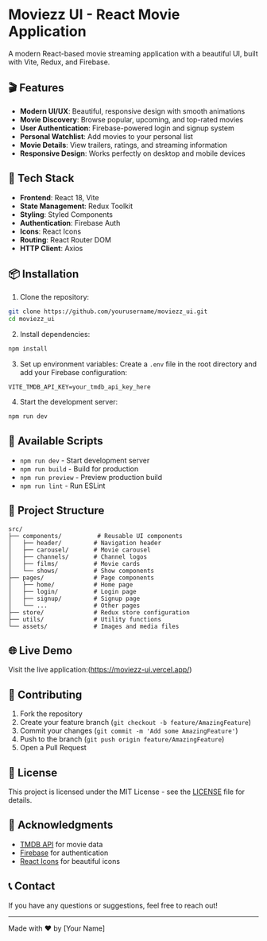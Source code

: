 # Moviezz UI - React Movie Application

A modern React-based movie streaming application with a beautiful UI, built with Vite, Redux, and Firebase.

## 🎬 Features

- **Modern UI/UX**: Beautiful, responsive design with smooth animations
- **Movie Discovery**: Browse popular, upcoming, and top-rated movies
- **User Authentication**: Firebase-powered login and signup system
- **Personal Watchlist**: Add movies to your personal list
- **Movie Details**: View trailers, ratings, and streaming information
- **Responsive Design**: Works perfectly on desktop and mobile devices

## 🚀 Tech Stack

- **Frontend**: React 18, Vite
- **State Management**: Redux Toolkit
- **Styling**: Styled Components
- **Authentication**: Firebase Auth
- **Icons**: React Icons
- **Routing**: React Router DOM
- **HTTP Client**: Axios

## 📦 Installation

1. Clone the repository:
```bash
git clone https://github.com/yourusername/moviezz_ui.git
cd moviezz_ui
```

2. Install dependencies:
```bash
npm install
```

3. Set up environment variables:
Create a `.env` file in the root directory and add your Firebase configuration:
```env
VITE_TMDB_API_KEY=your_tmdb_api_key_here
```

4. Start the development server:
```bash
npm run dev
```

## 🔧 Available Scripts

- `npm run dev` - Start development server
- `npm run build` - Build for production
- `npm run preview` - Preview production build
- `npm run lint` - Run ESLint

## 📁 Project Structure

```
src/
├── components/          # Reusable UI components
│   ├── header/         # Navigation header
│   ├── carousel/       # Movie carousel
│   ├── channels/       # Channel logos
│   ├── films/          # Movie cards
│   └── shows/          # Show components
├── pages/              # Page components
│   ├── home/           # Home page
│   ├── login/          # Login page
│   ├── signup/         # Signup page
│   └── ...             # Other pages
├── store/              # Redux store configuration
├── utils/              # Utility functions
└── assets/             # Images and media files
```

## 🌐 Live Demo

Visit the live application:(https://moviezz-ui.vercel.app/)

## 🤝 Contributing

1. Fork the repository
2. Create your feature branch (`git checkout -b feature/AmazingFeature`)
3. Commit your changes (`git commit -m 'Add some AmazingFeature'`)
4. Push to the branch (`git push origin feature/AmazingFeature`)
5. Open a Pull Request

## 📝 License

This project is licensed under the MIT License - see the [LICENSE](LICENSE) file for details.

## 🙏 Acknowledgments

- [TMDB API](https://www.themoviedb.org/documentation/api) for movie data
- [Firebase](https://firebase.google.com/) for authentication
- [React Icons](https://react-icons.github.io/react-icons/) for beautiful icons

## 📞 Contact

If you have any questions or suggestions, feel free to reach out!

---

Made with ❤️ by [Your Name]
